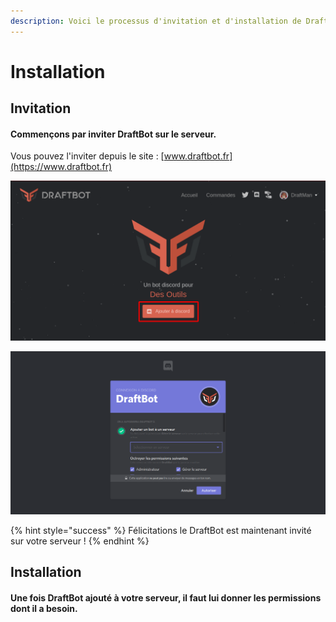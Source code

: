```yaml
---
description: Voici le processus d'invitation et d'installation de DraftBot.
---
```


# Installation

## Invitation

#### Commençons par inviter DraftBot sur le serveur.

Vous pouvez l'inviter depuis le site : [www.draftbot.fr](https://www.draftbot.fr)

![Cliquez sur Ajouter &#xE0; discord](.gitbook/assets/home%20%281%29.png)

![Connectez-vous si n&#xE9;cessaire puis choisissez votre serveur. Enfin, cliquez sur Autoriser.](.gitbook/assets/invite.png)

{% hint style="success" %}
Félicitations le DraftBot est maintenant invité sur votre serveur !
{% endhint %}

## Installation

#### Une fois DraftBot ajouté à votre serveur, il faut lui donner les permissions dont il a besoin.

